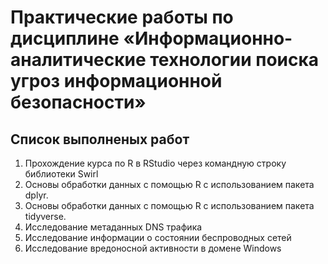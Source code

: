 # Практические работы по дисциплине «Информационно-аналитические технологии поиска угроз информационной безопасности»

## Список выполненых работ

1. Прохождение курса по R в RStudio через командную строку библиотеки Swirl
2. Основы обработки данных с помощью R с использованием пакета dplyr.
3. Основы обработки данных с помощью R с использованием пакета tidyverse.
4. Исследование метаданных DNS трафика
5. Исследование информации о состоянии беспроводных сетей
6. Исследование вредоносной активности в домене Windows

